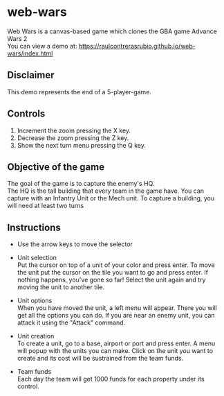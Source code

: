 # web-wars
Web Wars is a canvas-based game which clones the GBA game Advance Wars 2<br>
You can view a demo at: https://raulcontrerasrubio.github.io/web-wars/index.html

## Disclaimer
This demo represents the end of a 5-player-game.

## Controls
1. Increment the zoom pressing the X key.
2. Decrease the zoom pressing the Z key.
3. Show the next turn menu pressing the Q key.

## Objective of the game
The goal of the game is to capture the enemy's HQ.<br>
The HQ is the tall building that every team in the game have. You can capture with an Infantry Unit or the Mech unit. 
To capture a building, you will need at least two turns<br>

## Instructions
- Use the arrow keys to move the selector<br>

- Unit selection<br>
Put the cursor on top of a unit of your color and press enter. To move the unit put the cursor on the tile you want to go and press enter. If nothing happens, you've gone so far! Select the unit again and try moving the unit to another tile.<br>

- Unit options<br>
When you have moved the unit, a left menu will appear. There you will get all the options you can do. If you are near an enemy unit, you can attack it using the "Attack" command.<br>

- Unit creation<br>
To create a unit, go to a base, airport or port and press enter. A menu will popup with the units you can make. Click on the unit you want to create and its cost will be sustrained from the team funds.<br>

- Team funds<br>
Each day the team will get 1000 funds for each property under its control.<br>
